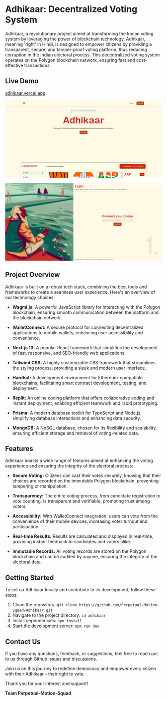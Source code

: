 # Adhikaar: Decentralized Voting System

Adhikaar, a revolutionary project aimed at transforming the Indian voting system
by leveraging the power of blockchain technology. Adhikaar, meaning 'right' in
Hindi, is designed to empower citizens by providing a transparent, secure, and
tamper-proof voting platform, thus reducing corruption in the Indian electoral
process. This decentralized voting system operates on the Polygon blockchain
network, ensuring fast and cost-effective transactions.

## Live Demo

[adhikaar.vercel.app](https://adhikaar.vercel.app/)

![](./.github/home.png)

![](./.github/login.png)


## Project Overview

Adhikaar is built on a robust tech stack, combining the best tools and
frameworks to create a seamless user experience. Here's an overview of our
technology choices:

- **Wagmi.js:** A powerful JavaScript library for interacting with the Polygon
  blockchain, ensuring smooth communication between the platform and the
  blockchain network.

- **WalletConnect:** A secure protocol for connecting decentralized applications
  to mobile wallets, enhancing user accessibility and convenience.

- **Next.js 13:** A popular React framework that simplifies the development of
  fast, responsive, and SEO-friendly web applications.

- **Tailwind CSS:** A highly customizable CSS framework that streamlines the
  styling process, providing a sleek and modern user interface.

- **Hardhat:** A development environment for Ethereum-compatible blockchains,
  facilitating smart contract development, testing, and deployment.

- **Replit:** An online coding platform that offers collaborative coding and
  instant deployment, enabling efficient teamwork and rapid prototyping.

- **Prisma:** A modern database toolkit for TypeScript and Node.js, simplifying
  database interactions and enhancing data security.

- **MongoDB:** A NoSQL database, chosen for its flexibility and scalability,
  ensuring efficient storage and retrieval of voting-related data.

## Features

Adhikaar boasts a wide range of features aimed at enhancing the voting
experience and ensuring the integrity of the electoral process:

- **Secure Voting:** Citizens can cast their votes securely, knowing that their
  choices are recorded on the immutable Polygon blockchain, preventing tampering
  or manipulation.

- **Transparency:** The entire voting process, from candidate registration to
  vote counting, is transparent and verifiable, promoting trust among voters.

- **Accessibility:** With WalletConnect integration, users can vote from the
  convenience of their mobile devices, increasing voter turnout and
  participation.

- **Real-time Results:** Results are calculated and displayed in real-time,
  providing instant feedback to candidates and voters alike.

- **Immutable Records:** All voting records are stored on the Polygon blockchain
  and can be audited by anyone, ensuring the integrity of the electoral data.

## Getting Started

To set up Adhikaar locally and contribute to its development, follow these
steps:

1. Clone the repository:
   `git clone https://github.com/Perpetual-Motion-Squad/Adhikaar.git`
2. Navigate to the project directory: `cd adhikaar`
3. Install dependencies: `npm install`
4. Start the development server: `npm run dev`

## Contact Us

If you have any questions, feedback, or suggestions, feel free to reach out to
us through Github issues and discussions.

Join us on this journey to redefine democracy and empower every citizen with
their Adhikaar - their right to vote.

Thank you for your interest and support!

**Team Perpetual-Motion-Squad**
